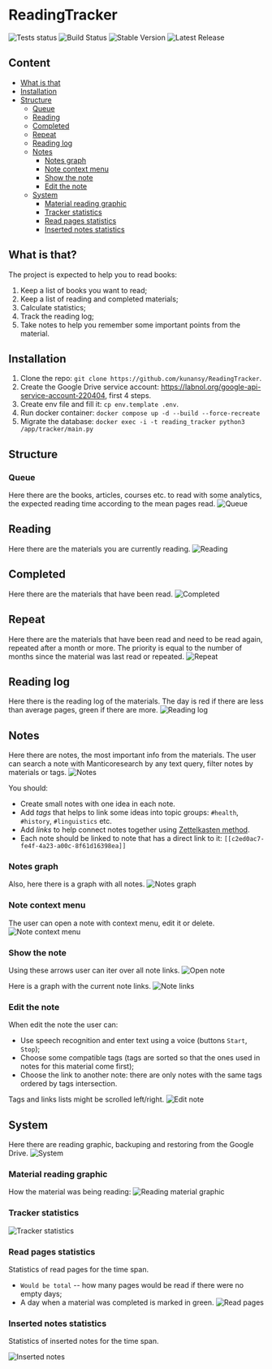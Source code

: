 # ReadingTracker
![Tests status](https://github.com/kunansy/ReadingTracker/actions/workflows/python-app.yml/badge.svg)
![Build Status](https://github.com/kunansy/ReadingTracker/actions/workflows/buildx-docker-image.yml/badge.svg)
![Stable Version](https://img.shields.io/github/v/tag/kunansy/ReadingTracker)
![Latest Release](https://img.shields.io/github/v/release/kunansy/ReadingTracker?color=%233D9970)

## Content
- [What is that](#what-is-that)
- [Installation](#installation)
- [Structure](#structure)
  - [Queue](#queue)
  - [Reading](#reading)
  - [Completed](#completed)
  - [Repeat](#repeat)
  - [Reading log](#reading-log)
  - [Notes](#notes)
    - [Notes graph](#notes-graph)
    - [Note context menu](#note-context-menu)
    - [Show the note](#show-the-note)
    - [Edit the note](#edit-the-note)
  - [System](#system)
    - [Material reading graphic](#material-reading-graphic)
    - [Tracker statistics](#tracker-statistics)
    - [Read pages statistics](#read-pages-statistics)
    - [Inserted notes statistics](#inserted-notes-statistics)

## What is that?
The project is expected to help you to read books:
1. Keep a list of books you want to read;
2. Keep a list of reading and completed materials;
3. Calculate statistics;
4. Track the reading log;
5. Take notes to help you remember some important points from the material.

## Installation
1. Clone the repo: `git clone https://github.com/kunansy/ReadingTracker`.
2. Create the Google Drive service account: https://labnol.org/google-api-service-account-220404, first 4 steps.
3. Create env file and fill it: `cp env.template .env`.
4. Run docker container: `docker compose up -d --build --force-recreate`
5. Migrate the database: `docker exec -i -t reading_tracker python3 /app/tracker/main.py`

## Structure
### Queue
Here there are the books, articles, courses etc. to read with some analytics, 
the expected reading time according to the mean pages read.
![Queue](docs/queue.png)

## Reading
Here there are the materials you are currently reading.
![Reading](docs/reading.png)

## Completed
Here there are the materials that have been read.
![Completed](docs/completed.png)

## Repeat
Here there are the materials that have been read and need to be read again, repeated after a month or more.
The priority is equal to the number of months since the material was last read or repeated.
![Repeat](docs/repeat.png)

## Reading log
Here there is the reading log of the materials. The day is red if 
there are less than average pages, green if there are more.
![Reading log](docs/reading_log.png)

## Notes
Here there are notes, the most important info from the materials. 
The user can search a note with Manticoresearch by any text query, 
filter notes by materials or tags.
![Notes](docs/notes.png)

You should:
* Create small notes with one idea in each note.
* Add _tags_ that helps to link some ideas into topic groups: `#health`, `#history`, `#linguistics` etc.
* Add _links_ to help connect notes together using [Zettelkasten method](https://writingcooperative.com/zettelkasten-how-one-german-scholar-was-so-freakishly-productive-997e4e0ca125).
* Each note should be linked to note that has a direct link to it: `[[c2ed0ac7-fe4f-4a23-a00c-8f61d16398ea]]`

### Notes graph
Also, here there is a graph with all notes.
![Notes graph](docs/notes_graph.png)

### Note context menu
The user can open a note with context menu, edit it or delete.
![Note context menu](docs/note_context_menu.png)

### Show the note
Using these arrows user can iter over all note links.
![Open note](docs/open_note.png)

Here is a graph with the current note links.
![Note links](docs/note_links.png)

### Edit the note
When edit the note the user can:
* Use speech recognition and enter text using a voice (buttons `Start`, `Stop`);
* Choose some compatible tags (tags are sorted so that the ones used in notes for this material come first);
* Choose the link to another note: there are only notes with the same tags ordered by tags intersection.

Tags and links lists might be scrolled left/right.
![Edit note](docs/edit_note.png)

## System
Here there are reading graphic, backuping and restoring from the Google Drive.
![System](docs/system.png)

### Material reading graphic
How the material was being reading:
![Reading material graphic](docs/reading_material.png)

### Tracker statistics
![Tracker statistics](docs/tracker_statistics.png)

### Read pages statistics
Statistics of read pages for the time span.

* `Would be total` -- how many pages would be read if there were no empty days;
* A day when a material was completed is marked in green.
![Read pages](docs/read_pages.png)

### Inserted notes statistics
Statistics of inserted notes for the time span.

![Inserted notes](docs/inserted_notes.png)
